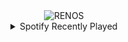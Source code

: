 <div align="center">
<picture>
    <source media="(prefers-color-scheme: dark)" srcset="https://i.ibb.co/HT82VGgn/output-gif.gif">
    <source media="(prefers-color-scheme: light)" srcset="https://i.ibb.co/HT82VGgn/output-gif.gif">
    <img alt="RENOS" src="https://i.ibb.co/HT82VGgn/output-gif.gif">
</picture>
<details>
<summary>Spotify Recently Played</summary>
<img src="https://spotify-recently-played-readme.vercel.app/api?user=31d6d6zerc5ct6kck32na2ozsqf4&unique=1&width=400" alt="Spotify" />
</details>
</div>

<!-- Image deletion URL: https://ibb.co/N2B3sWYZ/dcc78718443561564ba3e7d5aae1d2a2 -->